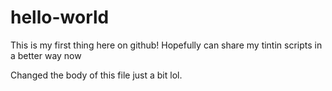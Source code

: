 # hello-world
This is my first thing here on github!
Hopefully can share my tintin scripts in a better way now


Changed the body of this file just a bit lol.
